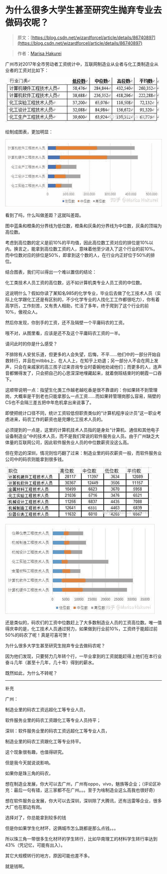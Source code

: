 # 为什么很多大学生甚至研究生抛弃专业去做码农呢？

> 原文：[https://blog.csdn.net/wizardforcel/article/details/86740897](https://blog.csdn.net/wizardforcel/article/details/86740897)

> 作者：[Marisa Hakurei](https://www.zhihu.com/question/21666262/answer/430250493)

广州市对2017年全市劳动者工资统计中，互联网制造业从业者与化工类制造业从业者的工资对比如下：

![image](img/6b2c34bc2f055923e60731961875a755.png)

绘制成图表，更加明显：

![image](img/4ebb56c27d2080a8f3886064b122809a.png)

看到了吗，什么叫做差距？这就叫差距。

图中蓝条和橙条的分界线为低位数，橙条和灰条的分界线为中位数，灰条的顶端为高位数。

考虑到高位数的定义是前10%的平均值，因此高位数工资对应的排位是10%以内。换言之，能拿到高位数工资的人，意味着他至少进入了这个行业的前10%。而中位数对应的排位是50%，即拿到这个数的人，在行业内正好位于50%的排位。

结合图表，我们可以得出一个难以置信的结论：

化工类技术人员工资的高位数，远不如计算机类专业人员工资的中位数。

这说明什么？假如你读了某知名985的化学专业，毕业后去做了化工技术人员（实际上化学跟化工还是有区别的，不少化学专业的人找化工工作都很吃力），你有着高学历，工作刻苦，又有贵人相助，忙活了多年，终于爬到了这个行业的前10%，傲视众人。

然后你发现，你到手的工资，还不及隔壁一个平庸码农的工资。

哦不对，从图里看，应该是还不及这个平庸码农工资的一半。

请问此时的你是什么感受？

不排除有人安贫乐道，但更多的人会失望，后悔，不平……他们中的一部分开始自救转行，并且在mitbbs上，在人人上，在知乎上劝退；另一部分人不会在网上发声，只会在亲戚家的高三孩子过来咨询专业时委婉地劝诫他们；而更多的人，连声音都懒得发了，只会把自己的心思深深地埋藏起来，就着倒班结束时的朝霞一口吞下。

这顺带说明一点：指望生化类工作越老越吃香是很不靠谱的：你如果转不到管理岗，大概率是干到老也只能拿那么一点工资……而如果转管理岗那么容易，隔壁的CS也不会隔三差五把中年危机拿出来说事了。

即使把统计口径不同，统计工资较低但职责类似的“计算机程序设计员”这一职业考虑进来，码农工作的薪资也是完爆化工技术人员的。

必须提到的一点是，这里的计算机技术人员指的是身处“计算机、通信和其他电子设备制造业”中的技术人员，而不是我们常说的软件服务业人员。由于广州缺乏大体量的互联网公司，因此软件服务业人员的中位数薪资没这么高。

但在旁边的深圳，情况则恰巧翻了过来：制造业里的码农薪资一般，而软件服务业公司中的码农则能拿到很多钱。

![image](img/3ce6890dfe028a2e1b7a40e0a4fa4f44.png)

![image](img/88b5a2d0926eaeedcf7a6be866ec8fbc.png)

还是类似的，码农们的工资中位数赶上了大多数制造业人员的工资高位数。唯一值得庆幸的是，化工技术人员通过努力，如果做到行业前10%，工资终于能超过前50%的码农了呢！真是可喜可贺！

为什么很多大学生甚至研究生抛弃专业去做码农呢？

因为他们发现，只要努力几年转个行，一毕业拿到的工资就能赶得上他们在本行业奋斗几年（甚至十几年，几十年）得到的薪水。

既然如此，为什么不转呢？

----

补充

广州：

制造业里的码农工资远超化工等专业人员，

软件服务业里的码农工资跟化工等专业人员持平；

深圳：软件服务业里的码农工资远超化工等专业人员，

制造业里的码农工资跟化工等专业持平。

这个现象很有趣，也值得研究。

但是我今天就说说影响。

如果你是珠三角的码农，

想在制造业发展，你大可以去广州，广州有oppo，vivo，魅族等企业；（评论区补充：最后一句有错，这三家都不在广州。。。至于为啥制造业这么高我也很好奇）

想在软件服务业发展，你大可以去深圳，深圳除了大腾讯，还有迅雷等企业，很多大厂也在那边有岗。

选择对了，你总能拿到较多的钱

但是你如果学生化材环，这俩城市怎么跳都是那么点钱。。。

所以珠三角一带很多生化材环的学生转行，比如华南理工的材料学生转行率达到43%（凭记忆，可能有出入）。

其它大规模转行的地方，原因可能也差不多。

就是钱啊。